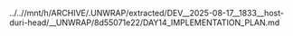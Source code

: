 ../..//mnt/h/ARCHIVE/.UNWRAP/extracted/DEV__2025-08-17__1833__host-duri-head/__UNWRAP/8d55071e22/DAY14_IMPLEMENTATION_PLAN.md